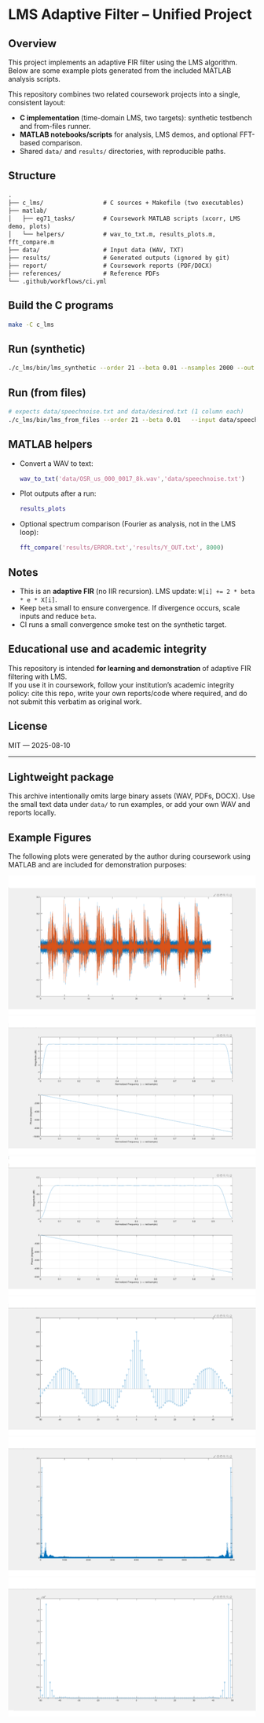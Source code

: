 # LMS Adaptive Filter – Unified Project

## Overview
This project implements an adaptive FIR filter using the LMS algorithm. Below are some example plots generated from the included MATLAB analysis scripts.


This repository combines two related coursework projects into a single, consistent layout:
- **C implementation** (time-domain LMS, two targets): synthetic testbench and from-files runner.
- **MATLAB notebooks/scripts** for analysis, LMS demos, and optional FFT-based comparison.
- Shared `data/` and `results/` directories, with reproducible paths.

## Structure
```
.
├── c_lms/                 # C sources + Makefile (two executables)
├── matlab/
│   ├── eg71_tasks/        # Coursework MATLAB scripts (xcorr, LMS demo, plots)
│   └── helpers/           # wav_to_txt.m, results_plots.m, fft_compare.m
├── data/                  # Input data (WAV, TXT)
├── results/               # Generated outputs (ignored by git)
├── report/                # Coursework reports (PDF/DOCX)
├── references/            # Reference PDFs
└── .github/workflows/ci.yml
```

## Build the C programs
```bash
make -C c_lms
```

## Run (synthetic)
```bash
./c_lms/bin/lms_synthetic --order 21 --beta 0.01 --nsamples 2000 --out results/
```

## Run (from files)
```bash
# expects data/speechnoise.txt and data/desired.txt (1 column each)
./c_lms/bin/lms_from_files --order 21 --beta 0.01   --input data/speechnoise.txt --desired data/desired.txt --out results/
```

## MATLAB helpers
- Convert a WAV to text:
  ```matlab
  wav_to_txt('data/OSR_us_000_0017_8k.wav','data/speechnoise.txt')
  ```
- Plot outputs after a run:
  ```matlab
  results_plots
  ```
- Optional spectrum comparison (Fourier as analysis, not in the LMS loop):
  ```matlab
  fft_compare('results/ERROR.txt','results/Y_OUT.txt', 8000)
  ```

## Notes
- This is an **adaptive FIR** (no IIR recursion). LMS update: `W[i] += 2 * beta * e * X[i]`.
- Keep `beta` small to ensure convergence. If divergence occurs, scale inputs and reduce `beta`.
- CI runs a small convergence smoke test on the synthetic target.


## Educational use and academic integrity

This repository is intended **for learning and demonstration** of adaptive FIR filtering with LMS.  
If you use it in coursework, follow your institution’s academic integrity policy: cite this repo, write your own reports/code where required, and do not submit this verbatim as original work.


## License
MIT — 2025-08-10


---

## Lightweight package
This archive intentionally omits large binary assets (WAV, PDFs, DOCX). Use the small text data under `data/` to run examples, or add your own WAV and reports locally.


## Example Figures
The following plots were generated by the author during coursework using MATLAB and are included for demonstration purposes:

![Noisy vs Clean Signal](figures/noisy_vs_clean.png)
![50th Order FIR Bandpass Response](figures/fir50_bpf.png)
![100th Order FIR Bandpass Response](figures/fir100_bpf.png)
![Error Convergence Over Iterations](figures/error_convergence.png)
![image4](figures/image4.png)
![image8](figures/image8.png)